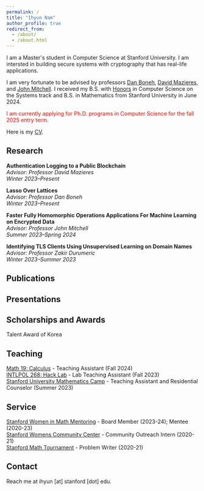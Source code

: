 ```yaml
---
permalink: /
title: "Ihyun Nam"
author_profile: true
redirect_from: 
  - /about/
  - /about.html
---
```


I am a Master's student in Computer Science at Stanford University. I am intersted in building secure systems with cryptography that has real-life applications.

I am very fortunate to be advised by professors [Dan Boneh](https://crypto.stanford.edu/~dabo/), [David Mazieres](https://www.scs.stanford.edu/~dm/), and [John Mitchell](https://theory.stanford.edu/people/jcm/). I received my B.S. with [Honors](/files/honors.pdf) in Computer Science on the Systems track and B.S. in Mathematics from Stanford University in June 2024.

<span style="color: red;">I am currently applying for Ph.D. programs in Computer Science for the fall 2025 entry term.</span>

Here is my [CV](/files/cv.pdf).

Research
------
**Authentication Logging to a Public Blockchain**
<br>_Advisor: Professor David Mazieres_
<br>_Winter 2023–Present_

**Lasso Over Lattices**
<br>_Advisor: Professor Dan Boneh_
<br>_Winter 2023–Present_

**Faster Fully Homomorphic Operations Applications For Machine Learning on Encrypted Data**
<br>_Advisor: Professor John Mitchell_
<br>_Summer 2023–Spring 2024_

**Identifying TLS Clients Using Unsupervised Learning on Domain Names**
<br>_Advisor: Professor Zakir Durumeric_
<br>_Winter 2023–Summer 2023_


Publications
------



Presentations
------


Scholarships and Awards
------
Talent Award of Korea

Teaching
------
[Math 19: Calculus](https://explorecourses.stanford.edu/search?q=MATH19) - Teaching Assistant (Fall 2024)
<br>[INTLPOL 268: Hack Lab](https://explorecourses.stanford.edu/search?view=catalog&filter-coursestatus-Active=on&page=0&catalog=&q=INTLPOL%20268%3A%20Hack%20Lab%3A%20Introduction%20to%20Cybersecurity&collapse=) - Lab Teaching Assistant (Fall 2023)
<br>[Stanford University Mathematics Camp](https://sumac.spcs.stanford.edu/) - Teaching Assistant and Residential Counselor (Summer 2023)

Service
------
[Stanford Women in Math Mentoring](https://swimm.stanford.edu/) - Board Member (2023-24); Mentee (2020-23)
<br>[Stanford Womens Community Center](https://wcc.stanford.edu/) - Community Outreach Intern (2020-21)
<br>[Stanford Math Tournament](https://sumo.stanford.edu/smt.html) - Problem Writer (2020-21)

Contact
------
Reach me at ihyun [at] stanford [dot] edu.
